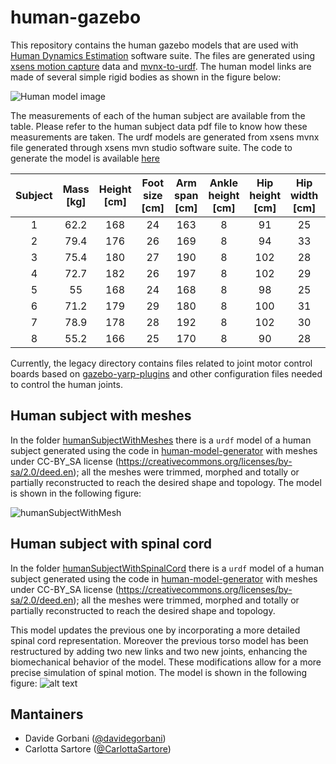 # human-gazebo

This repository contains the human gazebo models that are used with [Human Dynamics Estimation](https://github.com/robotology/human-dynamics-estimation) software suite.  The files are generated using [xsens motion capture](https://www.xsens.com/) data and [mvnx-to-urdf](https://github.com/ami-iit/mvnx-to-urdf). The human model links are made of several simple rigid bodies as shown in the figure below:

![Human model image](misc/human-model.png)


The measurements of each of the human subject are available from the table. Please refer to the human subject data pdf file to know how these measurements are taken. The urdf models are generated from xsens mvnx file generated through xsens mvn studio software suite.  The code to generate the model is available [here](https://github.com/dic-iit/human-model-generator)


|   Subject |  Mass [kg] | Height [cm] | Foot size [cm] | Arm span [cm] | Ankle height [cm] | Hip height [cm]| Hip width [cm] | Knee height [cm] | Shoulder width [cm] | Shoulder height [cm] | Sole height [cm] |
|:---------:|:----:|:---------:|:------:|:------:|:------:|:------:|:------:|:------:|:------:|:------:|:------:|
|  1 | 62.2 | 168 |  24 | 163 | 8 | 91  | 25 | 48.5 | 35.4 | 140 | - |
|  2 | 79.4 | 176 |  26 | 169 | 8 | 94  | 33 | 48   | 40   | 140 | - |
|  3 | 75.4 | 180 |  27 | 190 | 8 | 102 | 28 | 58   | 43   | 148 | - |
|  4 | 72.7 | 182 |  26 | 197 | 8 | 102 | 29 | 56   | 42   | 150 | - |
|  5 | 55   | 168 |  24 | 168 | 8 | 98  | 25 | 52   | 38   | 139 | - |
|  6 | 71.2 | 179 |  29 | 180 | 8 | 100 | 31 | 49   | 43   | 147 | - |
|  7 | 78.9 | 178 |  28 | 192 | 8 | 102 | 30 | 52   | 44   | 148 | - |
|  8 | 55.2 | 166 |  25 | 170 | 8 | 90  | 28 | 45   | 37   | 139 | - |

Currently, the legacy directory contains files related to joint motor control boards based on [gazebo-yarp-plugins](https://github.com/robotology/gazebo-yarp-plugins) and other configuration files needed to control the human joints.

## Human subject with meshes
In the folder [humanSubjectWithMeshes](./humanSubjectWithMeshes) there is a `urdf` model of a human subject generated using the code in [human-model-generator](https://github.com/ami-iit/human-model-generator) with meshes  under CC-BY_SA license (https://creativecommons.org/licenses/by-sa/2.0/deed.en); all the meshes were trimmed, morphed and totally or partially reconstructed to reach the desired shape and topology. The model is shown in the following figure:

![humanSubjectWithMesh](https://github.com/user-attachments/assets/dafeaf9a-3c15-4b72-a21d-4f20b1897350)

## Human subject with spinal cord 
In the folder [humanSubjectWithSpinalCord](./humanSubjectWithSpinalCord) there is a `urdf` model of a human subject generated using the code in [human-model-generator](https://github.com/ami-iit/human-model-generator) with meshes  under CC-BY_SA license (https://creativecommons.org/licenses/by-sa/2.0/deed.en); all the meshes were trimmed, morphed and totally or partially reconstructed to reach the desired shape and topology. 

This model updates the previous one by incorporating a more detailed spinal cord representation. Moreover the previous torso model has been restructured by adding two new links and two new joints, enhancing the biomechanical behavior of the model. These modifications allow for a more precise simulation of spinal motion.
The model is shown in the following figure:
![alt text](image.png)


## Mantainers

* Davide Gorbani ([@davidegorbani](https://github.com/davidegorbani))
* Carlotta Sartore ([@CarlottaSartore](https://github.com/CarlottaSartore))
